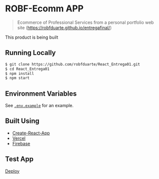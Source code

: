 # ROBF-Ecomm APP

> Ecommerce of Professional Services from a personal portfolio web site (https://robfduarte.github.io/entregafinal/)

This product is being built

## Running Locally

```bash
$ git clone https://github.com/robfduarte/React_Entrega01.git
$ cd React_Entrega01
$ npm install
$ npm start
```

## Environment Variables

See [`.env.example`](https://github.com/robfduarte/React_Entrega01/blob/EntregaFinal/.env.example) for an example.

## Built Using

- [Create-React-App](https://create-react-app.dev/)
- [Vercel](https://vercel.com)
- [Firebase](https://firebase.com)

## Test App 

[Deploy](https://react-entrega-final-eight.vercel.app/)



